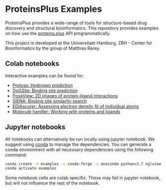 # ProteinsPlus Examples

ProteinsPlus provides a wide-range of tools for structure-based drug discovery and structural bioinformatics. This repository provides examples on how use the [proteins.plus](https://proteins.plus) API programmatically.

This project is developed at the Universitaet Hamburg, ZBH - Center for Bioinformatics
by the group of Matthias Rarey.

## Colab notebooks

Interactive examples can be found for:

* [Protoss: Hydrogen prediction](notebooks/Protoss_example.ipynb)
* [DoGSite: Binding site prediction](notebooks/DoGSite_example.ipynb)
* [PoseView: 2D images of protein-ligand interactions](notebooks/PoseView_example.ipynb)
* [SIENA: Binding site similarity search](notebooks/SIENA_example.ipynb)
* [EDIAscorer: Assessing electron density fit of individual atoms](notebooks/EDIAscorer_example.ipynb)
* [Molecule handler: Working with proteins and ligands](notebooks/MoleculeHandler_example.ipynb)

## Jupyter notebooks

All notebooks can alternatively be run locally using jupyter notebook. We suggest using [conda](https://docs.conda.io/en/latest/miniconda.html) to manage the dependencies. You can generate a conda environment with all necessary dependencies using the following command:

```bash
conda create -n examples -c conda-forge -c anaconda python=3.7 nglview biopython jupyter requests rdkit
conda activate examples
```

Some notebook cells are colab specific. These may fail in jupyter notebook, but will not influence the rest of the notebook.

